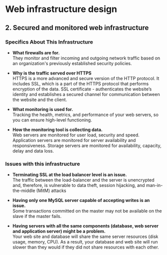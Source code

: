 # Web infrastructure design

## 2. Secured and monitored web infrastructure

### Specifics About This Infrastructure

- **What firewalls are for.** <br />
They monitor and filter incoming and outgoing network traffic based on an organization's previously established security policies.

- **Why is the traffic served over HTTPS** <br />
HTTPS is a more advanced and secure version of the HTTP protocol. It includes SSL, which is a part of the HTTPS protocol that performs encryption of the data.
SSL certificate - authenticates the website’s identity and establishes a secured channel for communication between the website and the client.

- **What monitoring is used for.** <br />
Tracking the health, metrics, and performance of your web servers, so you can ensure high-level functioning.

- **How the monitoring tool is collecting data.** <br />
Web servers are monitored for user load, security and speed.
Application servers are monitored for server availability and responsiveness.
Storage servers are monitored for availability, capacity, delay and data loss.

### Issues with this infrastructure

- **Terminating SSL at the load balancer level is an issue.** <br />
The traffic between the load-balancer and the server is unencrypted and, therefore, is vulnerable to data theft, session hijacking, and man-in-the-middle (MitM) attacks

- **Having only one MySQL server capable of accepting writes is an issue.** <br />
Some transactions committed on the master may not be available on the slave if the master fails.
- **Having servers with all the same components (database, web server and application server) might be a problem.** <br />
Your web site and database will share the same server resources (disk usage, memory, CPU). As a result, your database and web site will run slower than they would if they did not share resources with each other.
